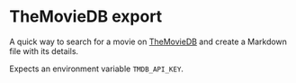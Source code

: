 # TheMovieDB export

A quick way to search for a movie on [TheMovieDB](https://www.themoviedb.org/) and create a Markdown file with its details.

Expects an environment variable `TMDB_API_KEY`.
